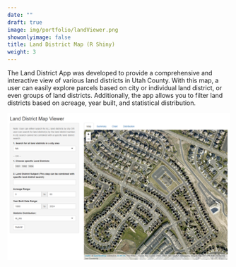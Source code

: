 ```yaml
---
date: ""
draft: true
image: img/portfolio/landViewer.png
showonlyimage: false
title: Land District Map (R Shiny)
weight: 3
---
```


The Land District App was developed to provide a comprehensive and interactive view of various land districts in Utah County. With this map, a user can easily explore parcels based on city or individual land district, or even groups of land districts. Additionally, the app allows you to filter land districts based on acreage, year built, and statistical distribution.

![Land District Application](images/landapp-01.png)

